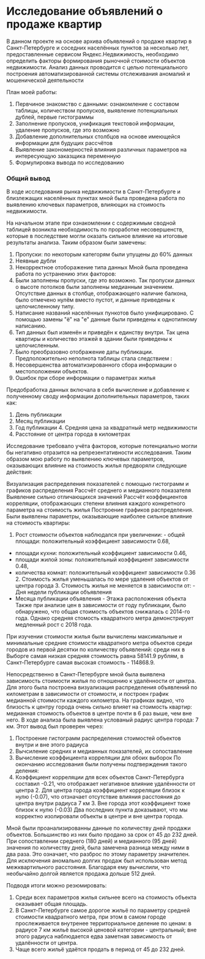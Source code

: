 # Исследование объявлений о продаже квартир

В данном проекте на основе архива объявлений о продаже квартир в Санкт-Петербурге и соседних населённых пунктов за несколько лет, предоставленные сервисом Яндекс.Недвижимость, необходимо определить факторы формирования рыночной стоимости объектов недвижимости. Анализ данных проводится с целью потенциального построения автоматизированной системы отслеживания аномалий и мошенической деятельности

План моей работы:
1. Первчиное знакомство с данными: ознакомление с составом таблицы, количеством пропусков, выявление потенциальных дублей, первые гистограммы
2. Заполнение пропусков, унификация текстовой информации, удаление пропусков, где это возможно
3. Добавление дополнительных столбцов на основе имеющейся информации для будущих рассчётов
4. Выявление закономерностей влияния различных параметров на интересующую заказщика переменную
5. Формулировка вывода по исследованию

### Общий вывод  

В ходе исследования рынка недвижимости в Санкт-Петербурге и близлежащих населённых пунктах мной была проведена работа по выявлению ключевых параметров, влияющих на стоимость недвижимости.

На начальном этапе при ознакомлении с содержимым сводной таблицей возникла необходимость по проработке несовершенств, которые в последствие могли оказать сильное влияние на итоговые результаты анализа. Таким образом были замечены:
1. Пропуски: по некоторым категорям были упущены до 60% данных
2. Неявные дубли
3. Некорректное отоборажение типа данных
Мной была проведена работа по устранению этих факторов:
1. Были заполнены пропуски, где это возможно. Так пропуски данных о высоте потолков были заполнены медианным значением.
Отсутствие данных в столбце, отображающего наличие балкона, было отмечено нулём вместо пустот, и данные приведены к целочисленному типу.
2. Написание названий населённых пункотов было унифицировано. С помощью замены "ё" на "е" данные были приведены к однотипному написанию.
3. Тип данных был изменён и приведён к единству внутри. Так цена квартиры и количество этажей в здании были приведены к целочисленным.
4. Было преобразовно отображение даты публикации.
Предположительно неполнота таблицы стала следствием :
1. Несовершенства автоматизированного сбора информации о местоположении объектов.
2. Ошибок при сборе информации о параметрах жилья

Предобработка данных включала в себя вычисление и добавление к полученному своду информации дополнительных параметров, таких как:
1. День публикации
2. Месяц публикации
3. Год публикации 4. Средняя цена за квадратный метр недвижимости
5. Расстояние от центра города в километрах

Исследование требовало учёта факторов, которые потенциально могли бы негативно отразится на репрезентативности исследования. Таким образом мою работу по выявлению ключевых параметров, оказывающих влияние на стоимость жилья предворяли следующие действия:

Визуализация распределения показателей с помощью гистограмм и графиков распределения
Рассчёт среднего и медианного показателя
Выявление сильно отличающихся значений
Рассчёт коэффициентов корреляции, отображающих степени влияния каждого конкретного параметра на стоимость жилья
Построение графиков распределения.
Были выявлены параметры, оказывающие наиболее сильное влияние на стоимость квартиры:
1. Рост стоимости объектов наблюдался при увеличении: - общей площади: положительный коэффициент зависимости 0.68,
- площади кухни: положительный коэффициент зависимости 0.46,
- площади жилой зоны: положительный коэффициент зависимости 0.48,
- количества комнат: положительный коэффициент зависимости 0.36 2. Стоимость жилья уменьшалась по мере удаления объектов от центра города 3. Стоимость жилья не меняется в зависимости от: - Дня недели публикации объявления
- Месяца публикации объявления - Этажа расположения объекта
Также при анализе цен в зависимости от году публикации, было обнаружено, что общая стоимость объектов снижалась с 2014-го года.
Однако средняя стомость квадратного метра демонстрирует медленный рост с 2018 года.

При изучении стоимости жилья были вычислены максимальные и минимальные средние стоимости квадратного метра объектов среди городов из первой десятки по количеству объявлений: среди них в Выборге самая низкая средняя стоимость равна 58141.9 рублям,
в Санкт-Петербурге самая высокая стоимость - 114868.9.

Непосредственно в Санкт-Петербурге мной была выявлена зависимость стоимости жилья по отношению к удалённости от центра. Для этого была построена визуализация распределения объявлений по километрам в зависимости от стоимости, и построен график медианной стоимости каждого километра. На графиках видно, что близость к центру города очень сильно влияет на стоимость квартир: медианная стоимость объектов в центре почти в 6 раз выше, чем вне него. В ходе анализа была выявлена услованый радиус центра города: 7 км. Этот вывод был проверен через:
1. Построение гистограмм распределения стоимостей объектов внутри и вне этого радиуса
2. Вычсиление средних и медианных показателей, их сопоставление
3. Вычисление коэффициента корреляции для обоих выборок По окончанию исследования были получены подтверждения такого деления:
1. Коэффициент корреляции для всех объектов Санкт-Петербурга составил -0.21, что отображает негативное влияние удалённости от центра 2. Для центра города коэффициент корреляции близок к нулю (-0.07), что отзначает отсутствие влияния расстояния до центра внутри радиуса 7 км 3. Вне города этот коэффициент тоже близок к нулю (-0.03) Два последних пункта доказывают, что мы корректно изолировали объекты в центре и вне центра города.

Мной были проанализированны данные по количеству дней продажи объектов. Большинство из них было продано за срок от 45 до 232 дней.
При сопоставлении среднего (180 дней) и медианного (95 дней) значения по количеству дней, была замечена разница между ними в два раза.
Это означает, что разброс по этому параметру значителен. Для исключения аномально долгих продаж был использован метод межквартильного расстояния. Благодаря ему вычислили, что необычайно долгой является продажа дольше 512 дней.

Подводя итоги можно резюмировать:
1. Среди всех параметров жилья сильнее всего на стоимость объекта оказывает общая площадь.
2. В Санкт-Петербурге самое дорогое жильё по параметру средней стоимости квадратного метра, при этом в самом городе прослеживается внутренее территориальное деление по ценам:
в радиусе 7 км жильё высокой ценовой категории - центральный; вне этого радиуса наблюдается едва заметная зависимость от удалённости от центра.
3. Чаще всего жильё удаётся продать в период от 45 до 232 дней.
